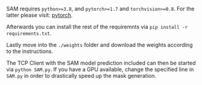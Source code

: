 SAM requires ``python>=3.8``, and ``pytorch>=1.7`` and ``torchvision>=0.8``. For the latter please visit: [pytorch](https://pytorch.org/get-started/locally/).

Afterwards you can install the rest of the requiremnts via ``pip install -r requirements.txt``.

Lastly move into the ``./weights`` folder and download the weights according to the instructions.

The TCP Client with the SAM model prediction included can then be started via ``python SAM.py``.
If you have a GPU available, change the specified line in ``SAM.py`` in order to drastically speed up the mask generation.